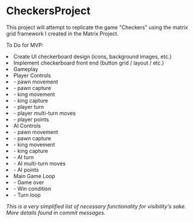 # CheckersProject
This project will attempt to replicate the game "Checkers" using the matrix grid framework I created in the Matrix Project.

To Do for MVP:
<li>Create UI checkerboard design (icons, background images, etc.)</li>
<li>Implement checkerboard front end (button grid / layout / etc.)</li>
<li>Gameplay</li>
  <li>Player Controls
    <li>- pawn movement</li>
    <li>- pawn capture</li>
    <li>- king movement</li>
    <li>- king capture</li>
    <li>- player turn</li>
    <li>- player multi-turn moves</li>
    <li>- player points</li>
  <li>AI Controls</li>
    <li>- pawn movement</li>
    <li>- pawn capture</li>
    <li>- king movement</li>
    <li>- king capture</li>
    <li>- AI turn</li>
    <li>- AI multi-turn moves</li>
    <li>- AI points</li>
  <li>Main Game Loop</li>
    <li>- Game over</li>
    <li>- Win condition</li>
    <li>- Turn loop</li>
    
*This is a very simplified list of necessary functionality for visibility's sake. More details found in commit messages.* 
